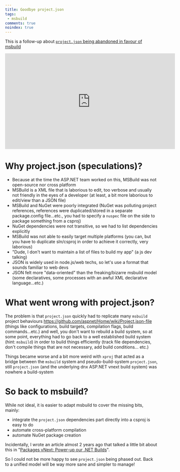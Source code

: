 ```yaml
---
title: Goodbye project.json
tags:
 - msbuild
comments: true
noindex: true
---
```

This is a follow-up about [`project.json` being abandoned in favour of msbuild](https://twitter.com/xoofx/status/730223811895779328)

<iframe width="560" height="315" src="https://www.youtube.com/embed/P9HqMZviaMg?start=1713" frameborder="0" allowfullscreen></iframe>

# Why project.json (speculations)?

- Because at the time the ASP.NET team worked on this, MSBuild was not open-source nor cross platform
- MSBuild is a XML file that is laborious to edit, too verbose and usually not friendly in the eyes of a developer (at least, a bit more laborious to edit/view than a JSON file)
- MSBuild and NuGet were poorly integrated (NuGet was polluting project references, references were duplicated/stored in a separate package.config file...etc., you had to specify a `nuspec` file on the side to package something from a csproj)
- NuGet dependencies were not transitive, so we had to list dependencies explicitly
- MSBuild was not able to easily target multiple platforms (you can, but you have to duplicate sln/csproj in order to achieve it correctly, very laborious)
- "Dude, I don't want to maintain a list of files to build my app" (a js dev talking)
- JSON is widely used in node.js/web techs, so let's use a format that sounds familiar to web devs
- JSON felt more "data-oriented" than the freaking/bizarre msbuild model (some declaratives, some processes with an awful XML declarative language...etc.)

# What went wrong with project.json?

The problem is that `project.json` quickly had to replicate many `msbuild` project behaviours <https://github.com/aspnet/Home/wiki/Project.json-file> (things like configurations, build targets, compilation flags, build commands...etc.) and well, you don't want to rebuild a build system, so at some point, everything had to go back to a well established build system (hint: `msbuild`) in order to build things efficiently (track file dependencies, don't compile things that are not necessary, add build conditions... etc.)

Things became worse and a bit more weird with `xproj` that acted as a bridge between the `msbuild` system and pseudo-build-system `project.json`, still `project.json` (and the underlying dnx ASP.NET vnext build system) was nowhere a build-system

# So back to msbuild?

While not ideal, it is easier to adapt msbuild to cover the missing bits, mainly:

- integrate the `project.json` dependencies part directly into a csproj is easy to do
- automate cross-platform compilation
- automate NuGet package creation

Incidentally, I wrote an article almost 2 years ago that talked a little bit about this in "[Packages vNext: Power-up our .NET Builds](http://xoofx.com/blog/2014/08/13/packages-vnext-power-up-our-net-builds/)". 

So I could not be more happy to see `project.json` being phased out. Back to a unified model will be way more sane and simpler to manage!

